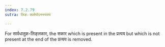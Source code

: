 ```yaml
---
index: 7.2.79
sutra: लिङः सलोपोऽनन्त्यस्य

---
```

For सार्वधातुक-लिङ्लकार, the सकार which is present in the प्रत्यय but which is not present at the end of the प्रत्यय is removed.